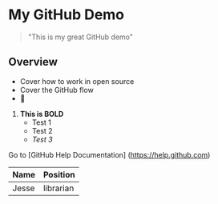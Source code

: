 # My GitHub Demo

> "This is my great GitHub demo"

## Overview

* Cover how to work in open source
* Cover the GitHub flow
* :cookie:

1. **This is BOLD**
    * Test 1
    * Test 2
    * *Test 3*

Go to [GitHub Help Documentation] (https://help.github.com)

Name | Position
----- | ----------
Jesse | librarian
